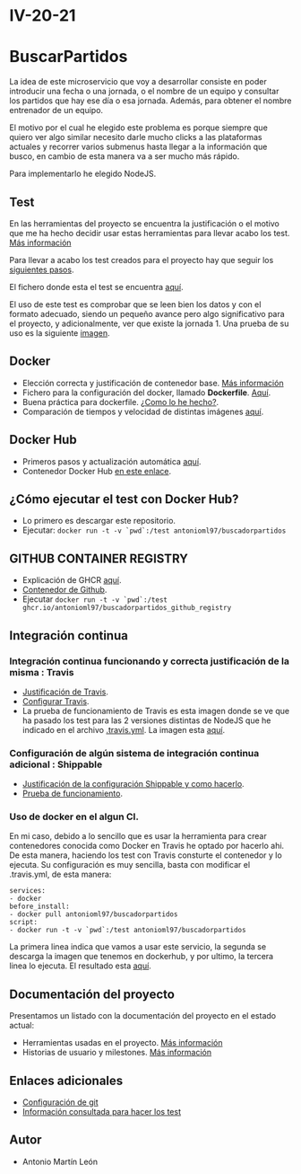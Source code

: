 # IV-20-21
# BuscarPartidos

La idea de este microservicio que voy a desarrollar consiste en poder introducir una fecha o una jornada, o el nombre de un equipo y consultar los partidos que hay ese día o esa jornada. Además, para obtener el nombre entrenador de un equipo.

El motivo por el cual he elegido este problema es porque siempre que quiero ver algo similar necesito darle mucho clicks a las plataformas actuales y recorrer varios submenus hasta llegar a la información que busco, en cambio de esta manera va a ser mucho más rápido.

Para implementarlo he elegido NodeJS.

## Test
En las herramientas del proyecto se encuentra la justificación o el motivo que me ha hecho decidir usar estas herramientas para llevar acabo los test. [Más información](https://github.com/antonioml97/IV-20-21/blob/master/docs/Herramientas.md)

Para llevar a acabo los test creados para el proyecto hay que seguir los [siguientes pasos](https://github.com/antonioml97/IV-20-21/blob/master/docs/PasosTest.md).

El fichero donde esta el test se encuentra [aquí](https://github.com/antonioml97/IV-20-21/blob/master/test/testChai.js).

El uso de este test es comprobar que se leen bien los datos y con el formato adecuado, siendo un pequeño avance pero algo significativo para el proyecto, y adicionalmente, ver que existe la jornada 1. Una prueba de su uso es la siguiente [imagen](https://github.com/antonioml97/BuscadorPartidos/blob/master/docs/img/testFinal.png).

## Docker
- Elección correcta y justificación de contenedor base. [Más información](https://github.com/antonioml97/BuscadorPartidos/blob/master/docs/DockerJustificacion.md)
- Fichero para la configuración del docker, llamado **Dockerfile**. [Aquí](https://github.com/antonioml97/BuscadorPartidos/blob/master/Dockerfile).
- Buena práctica para dockerfile. [¿Como lo he hecho?](https://github.com/antonioml97/BuscadorPartidos/blob/master/docs/BuenasPracticasContenedor.md).
- Comparación de tiempos y velocidad de distintas imágenes [aquí](https://github.com/antonioml97/BuscadorPartidos/blob/master/docs/ComparacionImagenes.md).

## Docker Hub
- Primeros pasos y actualización automática [aquí](https://github.com/antonioml97/BuscadorPartidos/blob/master/docs/DockerHub.md).
- Contenedor Docker Hub [en este enlace](https://hub.docker.com/r/antonioml97/buscadorpartidos).

## ¿Cómo ejecutar el test con Docker Hub?
- Lo primero es descargar este repositorio.
- Ejecutar: ```docker run -t -v `pwd`:/test antonioml97/buscadorpartidos ```

## GITHUB CONTAINER REGISTRY
- Explicación de GHCR [aquí](https://github.com/antonioml97/BuscadorPartidos/blob/master/docs/Github-Container-Registry.md).
- [Contenedor de Github](https://github.com/users/antonioml97/packages/container/package/buscadorpartidos).
- Ejecutar 
```docker run -t -v `pwd`:/test ghcr.io/antonioml97/buscadorpartidos_github_registry ```

## Integración continua 
### Integración continua funcionando y correcta justificación de la misma : Travis
- [Justificación de Travis](https://github.com/antonioml97/BuscadorPartidos/blob/master/docs/InformacionTravis.md).
- [Configurar Travis](https://github.com/antonioml97/BuscadorPartidos/blob/master/docs/ConfigurarTravis.md).
- La prueba de funcionamiento de Travis es esta imagen donde se ve que ha pasado los test para las 2 versiones distintas de NodeJS que he indicado en el archivo [.travis.yml](https://github.com/antonioml97/BuscadorPartidos/blob/master/.travis.yml). La imagen esta [aquí](https://github.com/antonioml97/BuscadorPartidos/blob/master/docs/img/PruebaTravis.png).
### Configuración de algún sistema de integración continua adicional : Shippable
- [Justificación de la configuración Shippable y como hacerlo](https://github.com/antonioml97/BuscadorPartidos/blob/master/docs/ConfigurarShippable.md).
- [Prueba de funcionamiento](https://github.com/antonioml97/BuscadorPartidos/blob/master/docs/img/shipabble_ok.png).
### Uso de docker en el algun CI.
En mi caso, debido a lo sencillo que es usar la herramienta para crear contenedores conocida como Docker en Travis he optado por hacerlo ahi. De esta manera, haciendo los test con Travis consturte el contenedor y lo ejecuta. Su configuración es muy sencilla, basta con modificar el .travis.yml, de esta manera:
```
services:
- docker
before_install:
- docker pull antonioml97/buscadorpartidos
script:
- docker run -t -v `pwd`:/test antonioml97/buscadorpartidos
```
La primera linea indica que vamos a usar este servicio, la segunda se descarga la imagen que tenemos en dockerhub, y por ultimo, la tercera linea lo ejecuta. El resultado esta [aquí](https://github.com/antonioml97/BuscadorPartidos/blob/master/docs/img/Travis-Docker.png).
## Documentación del proyecto
Presentamos un listado con la documentación del proyecto en el estado actual:
- Herramientas usadas en el proyecto. [Más información](https://github.com/antonioml97/BuscadorPartidos/blob/master/docs/Herramientas.md)
- Historias de usuario y milestones. [Más información](https://github.com/antonioml97/BuscadorPartidos/blob/master/docs/HistoriasDeUsuario.md)

## Enlaces adicionales
- [Configuración de git](https://github.com/antonioml97/BuscadorPartidos/blob/master/docs/configGit.md)
- [Información consultada para hacer los test](https://www.paradigmadigital.com/dev/testeando-javascript-mocha-chai/)

## Autor
- Antonio Martín León
